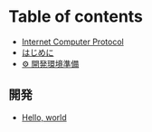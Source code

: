 # Table of contents

* [Internet Computer Protocol](README.md)
* [はじめに](preface.md)
* [⚙ 開発環境準備](setup.md)

## 開発 <a href="#development" id="development"></a>

* [Hello, world](development/test0001\_helloworld.md)

